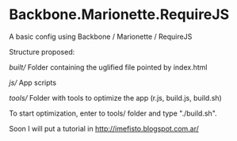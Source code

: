 Backbone.Marionette.RequireJS
=============================

A basic config using Backbone / Marionette / RequireJS 

Structure proposed:

*built/* Folder containing the uglified file pointed by index.html

*js/* App scripts

*tools/* Folder with tools to optimize the app (r.js, build.js, build.sh)

To start optimization, enter to tools/ folder and type "./build.sh".

Soon I will put a tutorial in http://imefisto.blogspot.com.ar/
